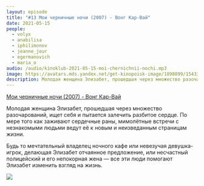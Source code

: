 ```yaml
---
layout: episode
title: "#13 Мои черничные ночи (2007) - Вонг Кар-Вай"
date: 2021-05-15
people:
  - volyx
  - anabilisa
  - iphilimonov
  - jeanne_jour
  - egermanovich
  - maria_o
audio: /audio/kinoklub-2021-05-15-moi-chernichnii-nochi.mp3
image: https://avatars.mds.yandex.net/get-kinopoisk-image/1898899/15433d5a-cb92-4e18-90fc-aa0574888405/600x
description: Молодая женщина Элизабет, прошедшая через множество разочарований, ищет себя и пытается залечить разбитое сердце. По мере того как заживают сердечные раны, мимолётные встречи с незнакомыми людьми ведут её к новым и неизведанным страницам жизни. Будь то мечтательный владелец ночного кафе или невезучая девушка-игрок, делающая Элизабет отчаянное предложение, или несчастный полицейский и его непокорная жена — все эти люди помогают Элизабет изменить взгляд на жизнь.
---
```


[Мои черничные ночи (2007) - Вонг Кар-Вай](https://www.kinopoisk.ru/film/256724/)

Молодая женщина Элизабет, прошедшая через множество разочарований, ищет себя и пытается залечить разбитое сердце. По мере того как заживают сердечные раны, мимолётные встречи с незнакомыми людьми ведут её к новым и неизведанным страницам жизни.

Будь то мечтательный владелец ночного кафе или невезучая девушка-игрок, делающая Элизабет отчаянное предложение, или несчастный полицейский и его непокорная жена — все эти люди помогают Элизабет изменить взгляд на жизнь.

![](https://avatars.mds.yandex.net/get-kinopoisk-image/1898899/15433d5a-cb92-4e18-90fc-aa0574888405/600x)
